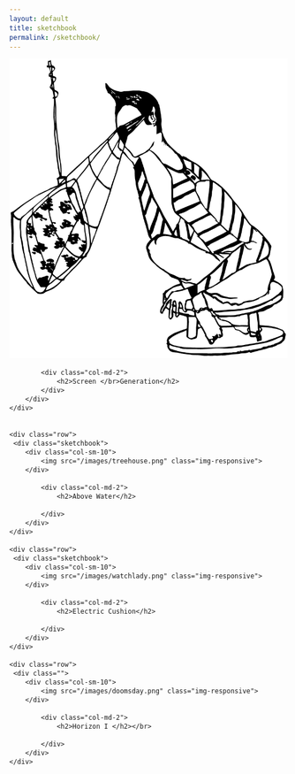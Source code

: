 ```yaml
---
layout: default
title: sketchbook
permalink: /sketchbook/
---
```


<div class="container-fluid">
  <div class="row">
  	 <div class="sketchbook">
    	<div class="col-sm-10">
			<img src="/images/tvlady.png" class="img-responsive">
    	</div>
		
    		<div class="col-md-2">
				<h2>Screen </br>Generation</h2>
    		</div>
  		</div>
	</div>
	
	
	<div class="row">
  	 <div class="sketchbook">
    	<div class="col-sm-10">
			<img src="/images/treehouse.png" class="img-responsive">
    	</div>
		
    		<div class="col-md-2">
				<h2>Above Water</h2>
				
    		</div>
  		</div>
	</div>
	
	<div class="row">
  	 <div class="sketchbook">
    	<div class="col-sm-10">
			<img src="/images/watchlady.png" class="img-responsive">
    	</div>
		
    		<div class="col-md-2">
				<h2>Electric Cushion</h2>
		 
    		</div>
  		</div>
	</div>
	
	<div class="row">
  	 <div class="">
    	<div class="col-sm-10">
			<img src="/images/doomsday.png" class="img-responsive">
    	</div>
		
    		<div class="col-md-2">
				<h2>Horizon I </h2></br>

    		</div>
  		</div>
	</div>

